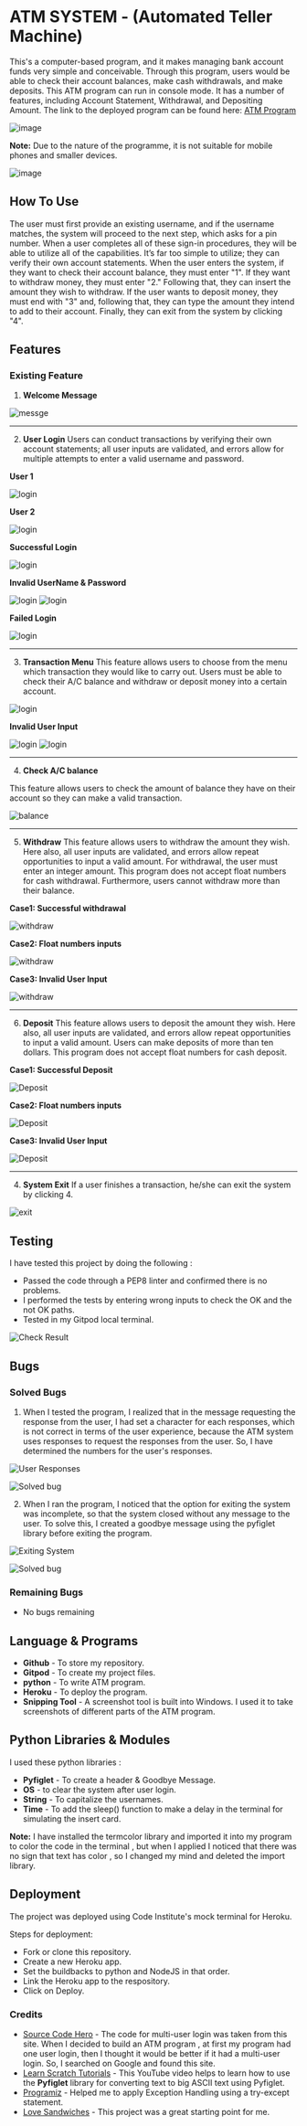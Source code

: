 # ATM SYSTEM - (Automated Teller Machine)


This's a computer-based program, and it makes managing bank account funds very simple and conceivable. Through this program, users would be able to check their account balances, make cash withdrawals, and make deposits. This ATM program can run in console mode. It has a number of features, including Account Statement, Withdrawal, and Depositing Amount. The link to the deployed program can be found here: [ATM Program](https://atm-system.herokuapp.com/)


![image](/readmefile/run_program.PNG)


**Note:**  Due to the nature of the programme, it is not suitable for mobile phones and smaller devices.

![image](/readmefile/responsive.PNG)


## How To Use 

The user must first provide an existing username, and if the username matches, the system will proceed to the next step, which asks for a pin number. When a user completes all of these sign-in procedures, they will be able to utilize all of the capabilities. It’s far too simple to utilize; they can verify their own account statements. When the user enters the system, if they want to check their account balance, they must enter "1". If they want to withdraw money, they must enter "2." Following that, they can insert the amount they wish to withdraw. If the user wants to deposit money, they must end with "3" and, following that, they can type the amount they intend to add to their account. Finally, they can exit from the system by clicking "4".



## Features

### Existing Feature


1. **Welcome Message**

![messge](/readmefile/header.PNG)

______

2. **User Login** 
 Users can conduct transactions by verifying their own account statements; all user inputs are validated, and errors allow for multiple attempts to enter a valid username and password.


**User 1**

![login](/readmefile/sediqalogin.PNG)


**User 2**

![login](/readmefile/hadid.PNG)


**Successful Login**

![login](/readmefile/successful_login.PNG)



**Invalid UserName & Password**

![login](/readmefile/invalid_username.PNG)
![login](/readmefile/invalid_password.PNG)



**Failed Login**

![login](/readmefile/failedlogin.PNG)

______

3. **Transaction Menu** 
 This feature allows users to choose from the menu which transaction they would like to carry out. Users must be able to check their A/C balance and withdraw or deposit money into a certain account.

![login](/readmefile/successful_login.PNG)



**Invalid User Input** 

![login](/readmefile/wrong_response.PNG)
![login](/readmefile/wrong_response2.PNG)


______

4. **Check A/C balance**

 This feature allows users to check the amount of balance they have on their account so they can make a valid transaction.

![balance](/readmefile/balance.PNG)

____________

5. **Withdraw**
 This feature allows users to withdraw the amount they wish. Here also, all user inputs are validated, and errors allow repeat opportunities to input a valid amount. For withdrawal, the user must enter an integer amount. This program does not accept float numbers for cash withdrawal. Furthermore, users cannot withdraw more than their balance.


**Case1: Successful withdrawal**

![withdraw](/readmefile/withdraw.PNG)



**Case2: Float numbers inputs**

![withdraw](/readmefile/float_withdraw.PNG)



**Case3: Invalid User Input**

![withdraw](/readmefile/grater_withdraw.PNG)

___________________

6. **Deposit**
 This feature allows users to deposit the amount they wish. Here also, all user inputs are validated, and errors allow repeat opportunities to input a valid amount. Users can make deposits of more than ten dollars. This program does not accept float numbers for cash deposit.


**Case1: Successful Deposit**

![Deposit](/readmefile/deposit.PNG)


**Case2: Float numbers inputs**

![Deposit](/readmefile/float_deposit.PNG)


**Case3: Invalid User Input**

![Deposit](/readmefile/small_deposit.PNG)

_______________________


4. **System Exit**
 If a user finishes a transaction, he/she can exit the system by clicking 4.

![exit](/readmefile/exit.PNG)



## Testing

I have tested this project by doing the following :
- Passed the code through a PEP8 linter and confirmed there is no problems.
- I performed the tests by entering wrong inputs to check  the OK and the not OK paths.
- Tested in my Gitpod local terminal.

![Check Result](/readmefile/check2.PNG)


## Bugs

### Solved Bugs

1. When I tested the program, I realized that in the message requesting the response from the user, I had set a character for each responses, which is not correct in terms of the user experience, because the ATM system uses responses to request the responses from the user. So, I have determined the numbers for the user's responses.

![User Responses](/readmefile/debug.PNG)

![Solved bug](/readmefile/solved.PNG)


2. When I ran the program, I noticed that the option for exiting the system was incomplete, so that the system closed without any message to the user. To solve this, I created a goodbye message using the pyfiglet library before exiting the program.

![Exiting System](/readmefile/bug_exit.PNG)

![Solved bug](/readmefile/solvedd.PNG)

### Remaining Bugs
    
- No bugs remaining

## Language & Programs

- **Github** - To store my repository.
- **Gitpod** - To create my project files.
- **python** - To write ATM program.
- **Heroku** - To deploy the program.
- **Snipping Tool** - A screenshot tool is built into Windows. I used it to take screenshots of different parts of the ATM program.


## Python Libraries & Modules

I used these python libraries :

- **Pyfiglet** - To create a header & Goodbye Message.
- **OS** - to clear the system after user login.
- **String** - To capitalize the usernames.
- **Time** - To add the sleep() function to make a delay in the terminal for simulating the insert card.

**Note:** I have installed the termcolor library and imported it into my program to color the code in the terminal , but when I applied I noticed that there was no sign that text has color , so I changed my mind and deleted the import library.


## Deployment

The project was deployed using Code Institute's mock terminal for Heroku.

Steps for deployment:
- Fork or clone this repository.
- Create a new Heroku app.
- Set the buildbacks to python and NodeJS in that order.
- Link the Heroku app to the respository.
- Click on Deploy.

### Credits

- [Source Code Hero](https://sourcecodehero.com/atm-program-in-python-with-source-code/) - The code for multi-user login was taken from this site. When I decided to build an ATM program , at first my program had one user login, then I thought it would be better if it had a multi-user login. So, I searched on Google and found this site.
- [Learn Scratch Tutorials](https://www.youtube.com/watch?v=U1aUteSg2a4&list=WL&index=2&t=415s) - This YouTube video helps to learn how to use the **Pyfiglet** library for converting text to big ASCII text using Pyfiglet.
- [Programiz](https://www.programiz.com/python-programming/exception-handling) - Helped me to apply Exception Handling using a try-except statement.
- [Love Sandwiches](https://github.com/Code-Institute-Solutions/love-sandwiches-p5-sourcecode) - This project was a great starting point for me.








